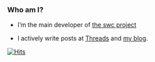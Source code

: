 ### Who am I?

- I’m the main developer of [the swc project](https://github.com/swc-project/swc)

- I actively write posts at [Threads](https://www.threads.net/@kdy1123) and [my blog](https://kdy1.dev/).

[![Hits](https://hits.seeyoufarm.com/api/count/incr/badge.svg?url=https%3A%2F%2Fgithub.com%2Fkdy1&count_bg=%2379C83D&title_bg=%23555555&icon=&icon_color=%23E7E7E7&title=hits&edge_flat=false)](https://kdy1.github.io)
